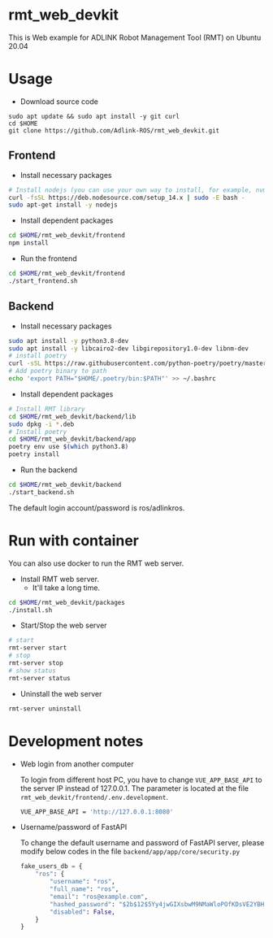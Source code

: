 # rmt_web_devkit

This is Web example for ADLINK Robot Management Tool (RMT) on Ubuntu 20.04

# Usage

* Download source code

```
sudo apt update && sudo apt install -y git curl
cd $HOME
git clone https://github.com/Adlink-ROS/rmt_web_devkit.git
```

## Frontend

* Install necessary packages

```bash
# Install nodejs (you can use your own way to install, for example, nvm)
curl -fsSL https://deb.nodesource.com/setup_14.x | sudo -E bash -
sudo apt-get install -y nodejs
```

* Install dependent packages

```bash
cd $HOME/rmt_web_devkit/frontend
npm install
```

* Run the frontend

```bash
cd $HOME/rmt_web_devkit/frontend
./start_frontend.sh
```

## Backend

* Install necessary packages

```bash
sudo apt install -y python3.8-dev
sudo apt install -y libcairo2-dev libgirepository1.0-dev libnm-dev
# install poetry
curl -sSL https://raw.githubusercontent.com/python-poetry/poetry/master/get-poetry.py | python -
# Add poetry binary to path
echo 'export PATH="$HOME/.poetry/bin:$PATH"' >> ~/.bashrc
```

* Install dependent packages

```bash
# Install RMT library
cd $HOME/rmt_web_devkit/backend/lib
sudo dpkg -i *.deb
# Install poetry
cd $HOME/rmt_web_devkit/backend/app
poetry env use $(which python3.8)
poetry install
```

* Run the backend

```bash
cd $HOME/rmt_web_devkit/backend
./start_backend.sh
```

The default login account/password is ros/adlinkros.

# Run with container

You can also use docker to run the RMT web server.

* Install RMT web server.
  - It'll take a long time.

```bash
cd $HOME/rmt_web_devkit/packages
./install.sh
```

* Start/Stop the web server

```bash
# start
rmt-server start
# stop
rmt-server stop
# show status
rmt-server status
```

* Uninstall the web server

```bash
rmt-server uninstall
```

# Development notes

* Web login from another computer

    To login from different host PC, you have to change `VUE_APP_BASE_API` to the server IP instead of 127.0.0.1. The parameter is located at the file `rmt_web_devkit/frontend/.env.development`.

    ```bash
    VUE_APP_BASE_API = 'http://127.0.0.1:8080'
    ```

* Username/password of FastAPI

    To change the default username and password of FastAPI server, please modify below codes in the file ```backend/app/app/core/security.py```

    ```py
    fake_users_db = {
        "ros": {
            "username": "ros",
            "full_name": "ros",
            "email": "ros@example.com",
            "hashed_password": "$2b$12$5Yy4jwGIXsbwM9NMaWloPOfKDsVE2YBH/Uqjrorl28zRY032BcRDu",
            "disabled": False,
        }
    }
    ```
